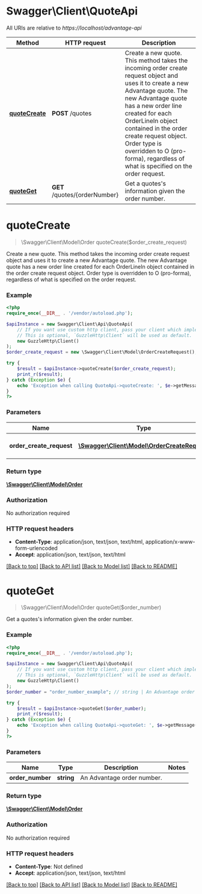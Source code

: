 # Swagger\Client\QuoteApi

All URIs are relative to *https://localhost/advantage-api*

Method | HTTP request | Description
------------- | ------------- | -------------
[**quoteCreate**](QuoteApi.md#quoteCreate) | **POST** /quotes | Create a new quote. This method takes the incoming order create request object and uses it to create a new   Advantage quote. The new Advantage quote has a new order line created for each OrderLineIn object   contained in the order create request object.  Order type is overridden to O (pro-forma), regardless of what is specified on the order request.
[**quoteGet**](QuoteApi.md#quoteGet) | **GET** /quotes/{orderNumber} | Get a quotes&#39;s information given the order number.


# **quoteCreate**
> \Swagger\Client\Model\Order quoteCreate($order_create_request)

Create a new quote. This method takes the incoming order create request object and uses it to create a new   Advantage quote. The new Advantage quote has a new order line created for each OrderLineIn object   contained in the order create request object.  Order type is overridden to O (pro-forma), regardless of what is specified on the order request.

### Example
```php
<?php
require_once(__DIR__ . '/vendor/autoload.php');

$apiInstance = new Swagger\Client\Api\QuoteApi(
    // If you want use custom http client, pass your client which implements `GuzzleHttp\ClientInterface`.
    // This is optional, `GuzzleHttp\Client` will be used as default.
    new GuzzleHttp\Client()
);
$order_create_request = new \Swagger\Client\Model\OrderCreateRequest(); // \Swagger\Client\Model\OrderCreateRequest | An OrderCreateRequest object.

try {
    $result = $apiInstance->quoteCreate($order_create_request);
    print_r($result);
} catch (Exception $e) {
    echo 'Exception when calling QuoteApi->quoteCreate: ', $e->getMessage(), PHP_EOL;
}
?>
```

### Parameters

Name | Type | Description  | Notes
------------- | ------------- | ------------- | -------------
 **order_create_request** | [**\Swagger\Client\Model\OrderCreateRequest**](../Model/OrderCreateRequest.md)| An OrderCreateRequest object. |

### Return type

[**\Swagger\Client\Model\Order**](../Model/Order.md)

### Authorization

No authorization required

### HTTP request headers

 - **Content-Type**: application/json, text/json, text/html, application/x-www-form-urlencoded
 - **Accept**: application/json, text/json, text/html

[[Back to top]](#) [[Back to API list]](../../README.md#documentation-for-api-endpoints) [[Back to Model list]](../../README.md#documentation-for-models) [[Back to README]](../../README.md)

# **quoteGet**
> \Swagger\Client\Model\Order quoteGet($order_number)

Get a quotes's information given the order number.

### Example
```php
<?php
require_once(__DIR__ . '/vendor/autoload.php');

$apiInstance = new Swagger\Client\Api\QuoteApi(
    // If you want use custom http client, pass your client which implements `GuzzleHttp\ClientInterface`.
    // This is optional, `GuzzleHttp\Client` will be used as default.
    new GuzzleHttp\Client()
);
$order_number = "order_number_example"; // string | An Advantage order number.

try {
    $result = $apiInstance->quoteGet($order_number);
    print_r($result);
} catch (Exception $e) {
    echo 'Exception when calling QuoteApi->quoteGet: ', $e->getMessage(), PHP_EOL;
}
?>
```

### Parameters

Name | Type | Description  | Notes
------------- | ------------- | ------------- | -------------
 **order_number** | **string**| An Advantage order number. |

### Return type

[**\Swagger\Client\Model\Order**](../Model/Order.md)

### Authorization

No authorization required

### HTTP request headers

 - **Content-Type**: Not defined
 - **Accept**: application/json, text/json, text/html

[[Back to top]](#) [[Back to API list]](../../README.md#documentation-for-api-endpoints) [[Back to Model list]](../../README.md#documentation-for-models) [[Back to README]](../../README.md)


